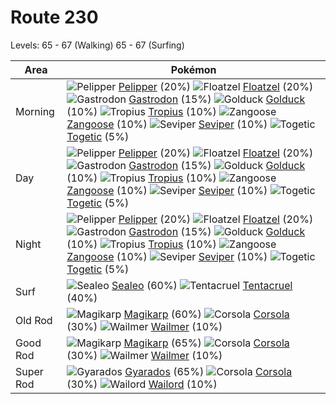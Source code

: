 # Route 230
Levels: 65 - 67 (Walking) 65 - 67 (Surfing)

Area       | Pokémon
---        | ---
Morning    | ![][279]  [Pelipper] (20%) ![][419]  [Floatzel] (20%) ![][423]  [Gastrodon] (15%)  ![][055]  [Golduck] (10%) ![][357]  [Tropius] (10%) ![][335]  [Zangoose] (10%)  ![][336]  [Seviper] (10%) ![][176]  [Togetic] (5%)
Day        | ![][279]  [Pelipper] (20%) ![][419]  [Floatzel] (20%) ![][423]  [Gastrodon] (15%)  ![][055]  [Golduck] (10%) ![][357]  [Tropius] (10%) ![][335]  [Zangoose] (10%)  ![][336]  [Seviper] (10%) ![][176]  [Togetic] (5%)
Night      | ![][279]  [Pelipper] (20%) ![][419]  [Floatzel] (20%) ![][423]  [Gastrodon] (15%)  ![][055]  [Golduck] (10%) ![][357]  [Tropius] (10%) ![][335]  [Zangoose] (10%)  ![][336]  [Seviper] (10%) ![][176]  [Togetic] (5%)
Surf       | ![][364]  [Sealeo] (60%) ![][073]  [Tentacruel] (40%)
Old Rod    | ![][129]  [Magikarp] (60%) ![][222]  [Corsola] (30%) ![][320]  [Wailmer] (10%)
Good Rod   | ![][129]  [Magikarp] (65%) ![][222]  [Corsola] (30%) ![][320]  [Wailmer] (10%)
Super Rod  | ![][130]  [Gyarados] (65%) ![][222]  [Corsola] (30%) ![][321]  [Wailord] (10%)


[055]: https://raw.githubusercontent.com/PokeAPI/sprites/master/sprites/pokemon/55.png "Golduck"
[073]: https://raw.githubusercontent.com/PokeAPI/sprites/master/sprites/pokemon/73.png "Tentacruel"
[129]: https://raw.githubusercontent.com/PokeAPI/sprites/master/sprites/pokemon/129.png "Magikarp"
[130]: https://raw.githubusercontent.com/PokeAPI/sprites/master/sprites/pokemon/130.png "Gyarados"
[176]: https://raw.githubusercontent.com/PokeAPI/sprites/master/sprites/pokemon/176.png "Togetic"
[222]: https://raw.githubusercontent.com/PokeAPI/sprites/master/sprites/pokemon/222.png "Corsola"
[279]: https://raw.githubusercontent.com/PokeAPI/sprites/master/sprites/pokemon/279.png "Pelipper"
[320]: https://raw.githubusercontent.com/PokeAPI/sprites/master/sprites/pokemon/320.png "Wailmer"
[321]: https://raw.githubusercontent.com/PokeAPI/sprites/master/sprites/pokemon/321.png "Wailord"
[335]: https://raw.githubusercontent.com/PokeAPI/sprites/master/sprites/pokemon/335.png "Zangoose"
[336]: https://raw.githubusercontent.com/PokeAPI/sprites/master/sprites/pokemon/336.png "Seviper"
[357]: https://raw.githubusercontent.com/PokeAPI/sprites/master/sprites/pokemon/357.png "Tropius"
[364]: https://raw.githubusercontent.com/PokeAPI/sprites/master/sprites/pokemon/364.png "Sealeo"
[419]: https://raw.githubusercontent.com/PokeAPI/sprites/master/sprites/pokemon/419.png "Floatzel"
[423]: https://raw.githubusercontent.com/PokeAPI/sprites/master/sprites/pokemon/423.png "Gastrodon"
[Golduck]: /pokemon_changes/055.md
[Tentacruel]: /pokemon_changes/073.md
[Magikarp]: /pokemon_changes/129.md
[Gyarados]: /pokemon_changes/130.md
[Togetic]: /pokemon_changes/176.md
[Corsola]: /pokemon_changes/222.md
[Pelipper]: /pokemon_changes/279.md
[Wailmer]: /pokemon_changes/320.md
[Wailord]: /pokemon_changes/321.md
[Zangoose]: /pokemon_changes/335.md
[Seviper]: /pokemon_changes/336.md
[Tropius]: /pokemon_changes/357.md
[Sealeo]: /pokemon_changes/364.md
[Floatzel]: /pokemon_changes/419.md
[Gastrodon]: /pokemon_changes/423.md
